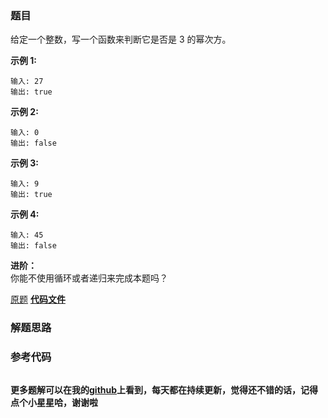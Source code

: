 ### 题目
给定一个整数，写一个函数来判断它是否是 3 的幂次方。

**示例 1:**

    
    
    输入: 27
    输出: true
    

**示例 2:**

    
    
    输入: 0
    输出: false

**示例 3:**

    
    
    输入: 9
    输出: true

**示例 4:**

    
    
    输入: 45
    输出: false

**进阶：**  
你能不使用循环或者递归来完成本题吗？

[原题](https://leetcode-cn.com/problems/power-of-three/)    **[代码文件]()**


### 解题思路




### 参考代码

```go


```




**更多题解可以在我的[github](https://github.com/LZH139/leetcode_Go)上看到，每天都在持续更新，觉得还不错的话，记得点个小星星哈，谢谢啦**
